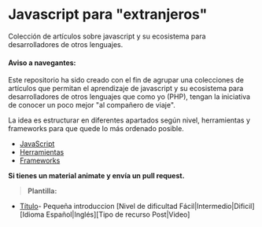 # Javascript para "extranjeros"
Colección de artículos sobre javascript y su ecosistema para desarrolladores de otros lenguajes.

#### Aviso a navegantes:
Este repositorio ha sido creado con el fin de agrupar una colecciones de artículos que permitan el aprendizaje de javascript y su ecosistema para desarrolladores de otros lenguajes que como yo (PHP), tengan la iniciativa de conocer un poco mejor "al compañero de viaje".

La idea es estructurar en diferentes apartados según nivel, herramientas y frameworks para que quede lo más ordenado posible.

* [JavaScript](Resources/doc/javascript/index.md)
* [Herramientas](Resources/doc/herramientas/index.md)
* [Frameworks](Resources/doc/herramientas/index.md)

**Si tienes un material animate y envía un pull request.**


> **Plantilla:**
* [Título](https://luisfuentes.me/introduccion-webpack/)- Pequeña introduccion [Nivel de dificultad Fácil|Intermedio|Dificil][Idioma Español|Inglés][Tipo de recurso Post|Video]
